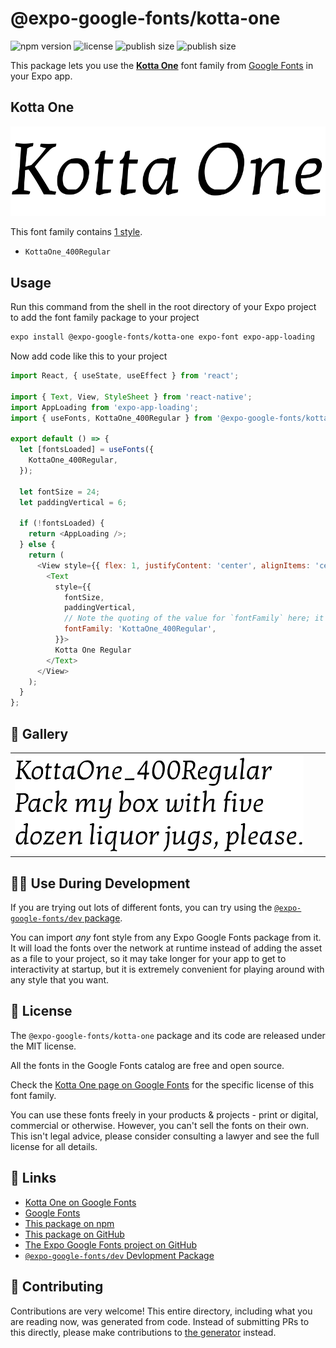 # @expo-google-fonts/kotta-one

![npm version](https://flat.badgen.net/npm/v/@expo-google-fonts/kotta-one)
![license](https://flat.badgen.net/github/license/expo/google-fonts)
![publish size](https://flat.badgen.net/packagephobia/install/@expo-google-fonts/kotta-one)
![publish size](https://flat.badgen.net/packagephobia/publish/@expo-google-fonts/kotta-one)

This package lets you use the [**Kotta One**](https://fonts.google.com/specimen/Kotta+One) font family from [Google Fonts](https://fonts.google.com/) in your Expo app.

## Kotta One

![Kotta One](./font-family.png)

This font family contains [1 style](#-gallery).

- `KottaOne_400Regular`

## Usage

Run this command from the shell in the root directory of your Expo project to add the font family package to your project
```sh
expo install @expo-google-fonts/kotta-one expo-font expo-app-loading
```

Now add code like this to your project
```js
import React, { useState, useEffect } from 'react';

import { Text, View, StyleSheet } from 'react-native';
import AppLoading from 'expo-app-loading';
import { useFonts, KottaOne_400Regular } from '@expo-google-fonts/kotta-one';

export default () => {
  let [fontsLoaded] = useFonts({
    KottaOne_400Regular,
  });

  let fontSize = 24;
  let paddingVertical = 6;

  if (!fontsLoaded) {
    return <AppLoading />;
  } else {
    return (
      <View style={{ flex: 1, justifyContent: 'center', alignItems: 'center' }}>
        <Text
          style={{
            fontSize,
            paddingVertical,
            // Note the quoting of the value for `fontFamily` here; it expects a string!
            fontFamily: 'KottaOne_400Regular',
          }}>
          Kotta One Regular
        </Text>
      </View>
    );
  }
};

```

## 🔡 Gallery


||||
|-|-|-|
|![KottaOne_400Regular](./KottaOne_400Regular.ttf.png)||||


## 👩‍💻 Use During Development

If you are trying out lots of different fonts, you can try using the [`@expo-google-fonts/dev` package](https://github.com/expo/google-fonts/tree/master/font-packages/dev#readme).

You can import *any* font style from any Expo Google Fonts package from it. It will load the fonts
over the network at runtime instead of adding the asset as a file to your project, so it may take longer
for your app to get to interactivity at startup, but it is extremely convenient
for playing around with any style that you want.

## 📖 License

The `@expo-google-fonts/kotta-one` package and its code are released under the MIT license.

All the fonts in the Google Fonts catalog are free and open source.

Check the [Kotta One page on Google Fonts](https://fonts.google.com/specimen/Kotta+One) for the specific license of this font family.

You can use these fonts freely in your products & projects - print or digital, commercial or otherwise. However, you can't sell the fonts on their own. This isn't legal advice, please consider consulting a lawyer and see the full license for all details.

## 🔗 Links

- [Kotta One on Google Fonts](https://fonts.google.com/specimen/Kotta+One)
- [Google Fonts](https://fonts.google.com/)
- [This package on npm](https://www.npmjs.com/package/@expo-google-fonts/kotta-one)
- [This package on GitHub](https://github.com/expo/google-fonts/tree/master/font-packages/kotta-one)
- [The Expo Google Fonts project on GitHub](https://github.com/expo/google-fonts)
- [`@expo-google-fonts/dev` Devlopment Package](https://github.com/expo/google-fonts/tree/master/font-packages/dev)

## 🤝 Contributing

Contributions are very welcome! This entire directory, including what you are reading now, was generated from code. Instead of submitting PRs to this directly, please make contributions to [the generator](https://github.com/expo/google-fonts/tree/master/packages/generator) instead.
